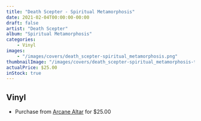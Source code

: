 ```yaml
---
title: "Death Scepter - Spiritual Metamorphosis"
date: 2021-02-04T00:00:00-00:00
draft: false
artist: "Death Scepter"
album: "Spiritual Metamorphosis"
categories:
    - Vinyl
images:
    - "/images/covers/death_scepter-spiritual_metamorphosis.png"
thumbnailImage: "/images/covers/death_scepter-spiritual_metamorphosis-thumb.png"
actualPrice: $25.00
inStock: true
---
```


## Vinyl
* Purchase from [Arcane Altar](https://arcanealtar.bigcartel.com/product/death-scepter-spiritual-metamorphosis-12-lp) for $25.00
